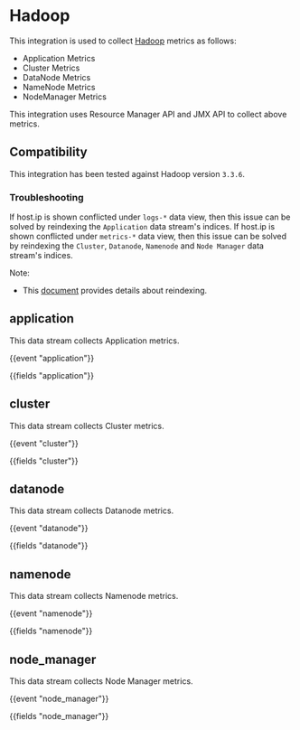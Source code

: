 # Hadoop

This integration is used to collect [Hadoop](https://hadoop.apache.org/) metrics as follows:

   - Application Metrics
   - Cluster Metrics
   - DataNode Metrics
   - NameNode Metrics
   - NodeManager Metrics   

This integration uses Resource Manager API and JMX API to collect above metrics.

## Compatibility

This integration has been tested against Hadoop version `3.3.6`.

### Troubleshooting

If host.ip is shown conflicted under ``logs-*`` data view, then this issue can be solved by reindexing the ``Application`` data stream's indices.
If host.ip is shown conflicted under ``metrics-*`` data view, then this issue can be solved by reindexing the ``Cluster``, ``Datanode``, ``Namenode`` and ``Node Manager`` data stream's indices.

Note:
- This [document](https://www.elastic.co/guide/en/elasticsearch/reference/current/use-a-data-stream.html#reindex-with-a-data-stream) provides details about reindexing.

## application

This data stream collects Application metrics.

{{event "application"}}

{{fields "application"}}

## cluster

This data stream collects Cluster metrics.

{{event "cluster"}}

{{fields "cluster"}}

## datanode

This data stream collects Datanode metrics.

{{event "datanode"}}

{{fields "datanode"}}

## namenode

This data stream collects Namenode metrics.

{{event "namenode"}}

{{fields "namenode"}}
## node_manager

This data stream collects Node Manager metrics.

{{event "node_manager"}}

{{fields "node_manager"}}
